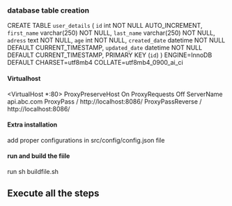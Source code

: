 ### database table creation


 CREATE TABLE `user_details` (
 `id` int NOT NULL AUTO_INCREMENT,
 `first_name` varchar(250) NOT NULL,
 `last_name` varchar(250) NOT NULL,
 `adress` text NOT NULL,
 `age` int NOT NULL,
 `created_date` datetime NOT NULL DEFAULT CURRENT_TIMESTAMP,
 `updated_date` datetime NOT NULL DEFAULT CURRENT_TIMESTAMP,
 PRIMARY KEY (`id`)
) ENGINE=InnoDB DEFAULT CHARSET=utf8mb4 COLLATE=utf8mb4_0900_ai_ci


#### Virtualhost

<VirtualHost *:80>
ProxyPreserveHost On
ProxyRequests Off
ServerName api.abc.com
ProxyPass / http://localhost:8086/
ProxyPassReverse / http://localhost:8086/
</VirtualHost>
 

#### Extra installation
add proper configurations in src/config/config.json file
#### run and build the fiile

run 
sh buildfile.sh 

## Execute all the steps

    





	
